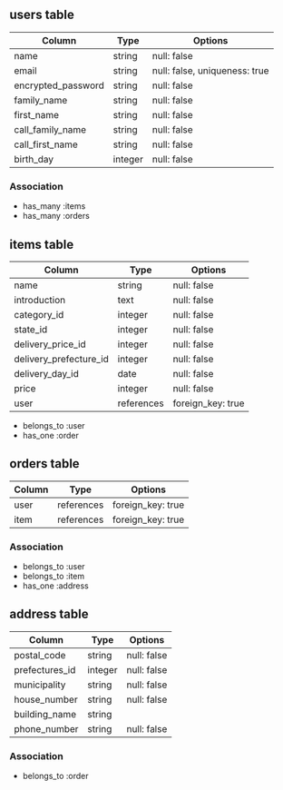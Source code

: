 ## users table

| Column                | Type                | Options                       |
|-----------------------|---------------------|-------------------------------|
| name                  | string              | null: false                   |
| email                 | string              | null: false, uniqueness: true |
| encrypted_password    | string              | null: false                   |
| family_name           | string              | null: false                   |
| first_name            | string              | null: false                   |
| call_family_name      | string              | null: false                   |
| call_first_name       | string              | null: false                   |
| birth_day             | integer             | null: false                   |


### Association

* has_many :items
* has_many :orders

## items table

| Column                              | Type        | Options           |
|-------------------------------------|-------------|-------------------|
| name                                | string      | null: false       |
| introduction                        | text        | null: false       |
| category_id                         | integer     | null: false       |
| state_id                            | integer     | null: false       |
| delivery_price_id                   | integer     | null: false       |
| delivery_prefecture_id              | integer     | null: false       |
| delivery_day_id                     | date        | null: false       |
| price                               | integer     | null: false       |
| user                                | references  | foreign_key: true |

- belongs_to :user
- has_one :order

## orders table

| Column      | Type       | Options           |
|-------------|------------|-------------------|
| user        | references | foreign_key: true |
| item        | references | foreign_key: true |

### Association

- belongs_to :user
- belongs_to :item
- has_one :address

## address table

| Column             | Type       | Options           |
|--------------------|------------|-------------------|
| postal_code        | string     | null: false       |
| prefectures_id     | integer    | null: false       | 
| municipality       | string     | null: false       |
| house_number       | string     | null: false       |
| building_name      | string     |                   |
| phone_number       | string     | null: false       |

### Association

- belongs_to :order